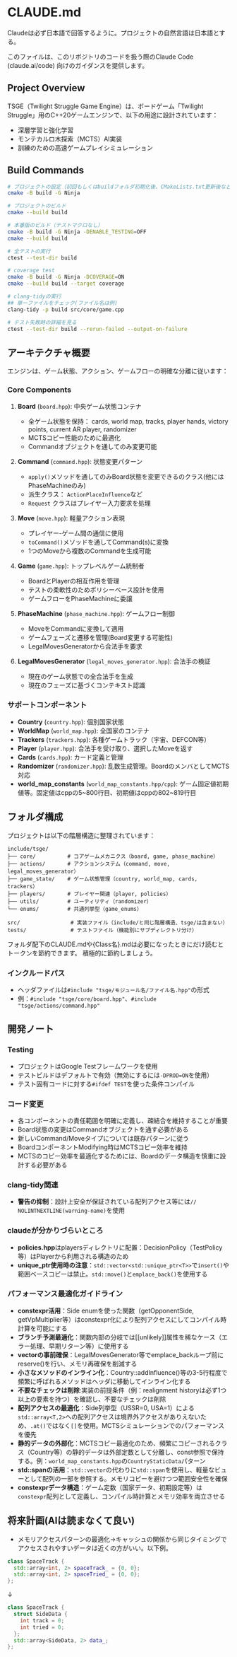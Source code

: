 # CLAUDE.md
Claudeは必ず日本語で回答するように。プロジェクトの自然言語は日本語とする。

このファイルは、このリポジトリのコードを扱う際のClaude Code (claude.ai/code) 向けのガイダンスを提供します。

## Project Overview

TSGE（Twilight Struggle Game Engine）は、ボードゲーム「Twilight Struggle」用のC++20ゲームエンジンで、以下の用途に設計されています：

- 深層学習と強化学習
- モンテカルロ木探索（MCTS）AI実装
- 訓練のための高速ゲームプレイシミュレーション

## Build Commands

```bash
# プロジェクトの設定（初回もしくはbuildフォルダ初期化後、CMakeLists.txt更新後など）
cmake -B build -G Ninja

# プロジェクトのビルド
cmake --build build

# 本番版のビルド（テストマクロなし）
cmake -B build -G Ninja -DENABLE_TESTING=OFF
cmake --build build

# 全テストの実行
ctest --test-dir build

# coverage test
cmake -B build -G Ninja -DCOVERAGE=ON
cmake --build build --target coverage

# clang-tidyの実行
## 単一ファイルをチェック(ファイル名は例)
clang-tidy -p build src/core/game.cpp

# テスト失敗時の詳細を見る
ctest --test-dir build --rerun-failed --output-on-failure
```

## アーキテクチャ概要

エンジンは、ゲーム状態、アクション、ゲームフローの明確な分離に従います：

### Core Components

1. **Board** (`board.hpp`): 中央ゲーム状態コンテナ
   - 全ゲーム状態を保持： cards, world map, tracks, player hands, victory points, current AR player, randomizer
   - MCTSコピー性能のために最適化
   - Commandオブジェクトを通してのみ変更可能

2. **Command** (`command.hpp`): 状態変更パターン
   - `apply()`メソッドを通してのみBoard状態を変更できるのクラス(他にはPhaseMachineのみ)
   - 派生クラス： `ActionPlaceInfluence`など
   - `Request` クラスはプレイヤー入力要求を処理

3. **Move** (`move.hpp`): 軽量アクション表現
   - プレイヤー-ゲーム間の通信に使用
   - `toCommand()`メソッドを通してCommand(s)に変換
   - 1つのMoveから複数のCommandを生成可能

4. **Game** (`game.hpp`): トップレベルゲーム統制者
   - BoardとPlayerの相互作用を管理
   - テストの柔軟性のためポリシーベース設計を使用
   - ゲームフローをPhaseMachineに委譲

5. **PhaseMachine** (`phase_machine.hpp`): ゲームフロー制御
   - MoveをCommandに変換して適用
   - ゲームフェーズと遷移を管理(Board変更する可能性)
   - LegalMovesGeneratorから合法手を要求

6. **LegalMovesGenerator** (`legal_moves_generator.hpp`): 合法手の検証
   - 現在のゲーム状態での全合法手を生成
   - 現在のフェーズに基づくコンテキスト認識

### サポートコンポーネント

- **Country** (`country.hpp`): 個別国家状態
- **WorldMap** (`world_map.hpp`): 全国家のコンテナ
- **Trackers** (`trackers.hpp`): 各種ゲームトラック（宇宙、DEFCON等）
- **Player** (`player.hpp`): 合法手を受け取り、選択したMoveを返す
- **Cards** (`cards.hpp`): カード定義と管理
- **Randomizer** (`randomizer.hpp`): 乱数生成管理。BoardのメンバとしてMCTS対応
- **world_map_constants** (`world_map_constants.hpp/cpp`): ゲーム固定値初期値等。固定値はcppの5~800行目、初期値はcppの802~819行目

## フォルダ構成

プロジェクトは以下の階層構造に整理されています：

```
include/tsge/
├── core/          # コアゲームメカニクス（board, game, phase_machine）
├── actions/       # アクションシステム（command, move, legal_moves_generator）
├── game_state/    # ゲーム状態管理（country, world_map, cards, trackers）
├── players/       # プレイヤー関連（player, policies）
├── utils/         # ユーティリティ（randomizer）
└── enums/         # 共通列挙型（game_enums）

src/                # 実装ファイル（include/と同じ階層構造、tsge/は含まない）
tests/              # テストファイル（機能別にサブディレクトリ分け）
```

フォルダ配下のCLAUDE.mdや{Class名}.mdは必要になったときにだけ読むとトークンを節約できます。
積極的に節約しましょう。

### インクルードパス
- ヘッダファイルは`#include "tsge/モジュール名/ファイル名.hpp"`の形式
- 例：`#include "tsge/core/board.hpp"`、`#include "tsge/actions/command.hpp"`

## 開発ノート

### Testing
- プロジェクトはGoogle Testフレームワークを使用
- テストビルドはデフォルトで有効（無効にするには`-DPROD=ON`を使用）
- テスト固有コードに対する`#ifdef TEST`を使った条件コンパイル

### コード変更
- 各コンポーネントの責任範囲を明確に定義し、疎結合を維持することが重要
- Board状態の変更はCommandオブジェクトを通す必要がある
- 新しいCommand/Moveタイプについては既存パターンに従う
- BoardコンポーネントModifying時はMCTSコピー効率を維持
- MCTSのコピー効率を最適化するためには、Boardのデータ構造を慎重に設計する必要がある

### clang-tidy関連
- **警告の抑制**：設計上安全が保証されている配列アクセス等には`// NOLINTNEXTLINE(warning-name)`を使用

### claudeが分かりづらいところ
- **policies.hpp**はplayersディレクトリに配置：DecisionPolicy（TestPolicy等）はPlayerから利用される構造のため
- **unique_ptr使用時の注意**：`std::vector<std::unique_ptr<T>>`で`insert()`や範囲ベースコピーは禁止。`std::move()`と`emplace_back()`を使用する

### パフォーマンス最適化ガイドライン
- **constexpr活用**：Side enumを使った関数（getOpponentSide, getVpMultiplier等）はconstexpr化により配列アクセスにしてコンパイル時計算を可能にする
- **ブランチ予測最適化**：関数内部の分岐では[[unlikely]]属性を稀なケース（エラー処理、早期リターン等）に使用する
- **vectorの事前確保**：LegalMovesGenerator等でemplace_backループ前にreserve()を行い、メモリ再確保を削減する
- **小さなメソッドのインライン化**：Country::addInfluence()等の3-5行程度で頻繁に呼ばれるメソッドはヘッダに移動してインライン化する
- **不要なチェックは削除**:実装の前提条件（例：realignment historyは必ず1つ以上の要素を持つ）を確認し、不要なチェックは削除
- **配列アクセスの最適化**：Side列挙型（USSR=0, USA=1）による`std::array<T,2>`への配列アクセスは境界外アクセスがありえないため、`.at()`ではなく`[]`を使用。MCTSシミュレーションでのパフォーマンスを優先
- **静的データの外部化**：MCTSコピー最適化のため、頻繁にコピーされるクラス（Country等）の静的データは外部定数として分離し、const参照で保持する。例：`world_map_constants.hpp`の`CountryStaticData`パターン
- **std::spanの活用**：`std::vector`の代わりに`std::span`を使用し、軽量なビューとして配列の一部を参照する。メモリコピーを避けつつ範囲安全性を確保
- **constexprデータ構造**：ゲーム定数（国家データ、初期設定等）は`constexpr`配列として定義し、コンパイル時計算とメモリ効率を両立させる

## 将来計画(AIは読まなくて良い)

- メモリアクセスパターンの最適化→キャッシュの関係から同じタイミングでアクセスされやすいデータは近くの方がいい。以下例。
```cpp
class SpaceTrack {
  std::array<int, 2> spaceTrack_ = {0, 0};
  std::array<int, 2> spaceTried_ = {0, 0};
};
```
↓
```cpp
class SpaceTrack {
  struct SideData {
    int track = 0;
    int tried = 0;
  };
  std::array<SideData, 2> data_;
};
```